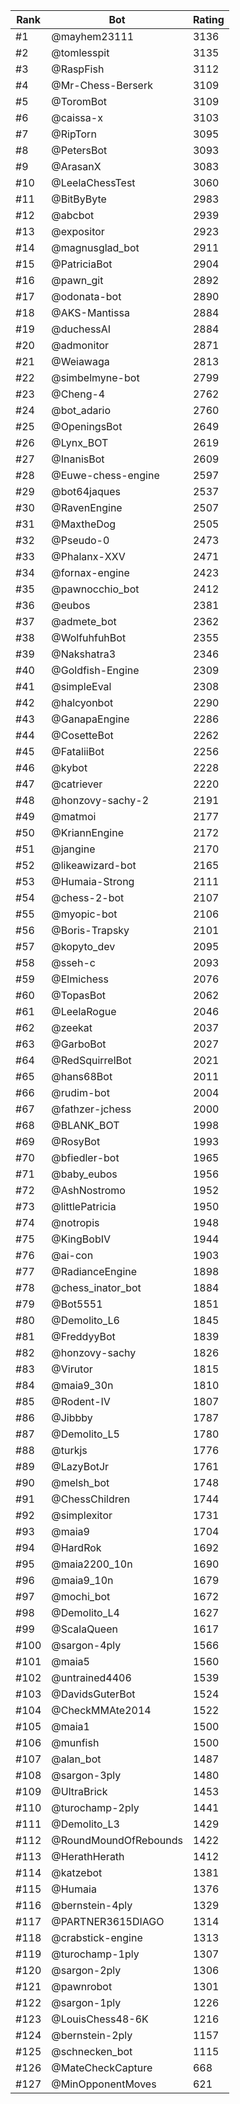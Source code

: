 Rank|Bot|Rating
---|---|---
#1|@mayhem23111|3136
#2|@tomlesspit|3135
#3|@RaspFish|3112
#4|@Mr-Chess-Berserk|3109
#5|@ToromBot|3109
#6|@caissa-x|3103
#7|@RipTorn|3095
#8|@PetersBot|3093
#9|@ArasanX|3083
#10|@LeelaChessTest|3060
#11|@BitByByte|2983
#12|@abcbot|2939
#13|@expositor|2923
#14|@magnusglad_bot|2911
#15|@PatriciaBot|2904
#16|@pawn_git|2892
#17|@odonata-bot|2890
#18|@AKS-Mantissa|2884
#19|@duchessAI|2884
#20|@admonitor|2871
#21|@Weiawaga|2813
#22|@simbelmyne-bot|2799
#23|@Cheng-4|2762
#24|@bot_adario|2760
#25|@OpeningsBot|2649
#26|@Lynx_BOT|2619
#27|@InanisBot|2609
#28|@Euwe-chess-engine|2597
#29|@bot64jaques|2537
#30|@RavenEngine|2507
#31|@MaxtheDog|2505
#32|@Pseudo-0|2473
#33|@Phalanx-XXV|2471
#34|@fornax-engine|2423
#35|@pawnocchio_bot|2412
#36|@eubos|2381
#37|@admete_bot|2362
#38|@WolfuhfuhBot|2355
#39|@Nakshatra3|2346
#40|@Goldfish-Engine|2309
#41|@simpleEval|2308
#42|@halcyonbot|2290
#43|@GanapaEngine|2286
#44|@CosetteBot|2262
#45|@FataliiBot|2256
#46|@kybot|2228
#47|@catriever|2220
#48|@honzovy-sachy-2|2191
#49|@matmoi|2177
#50|@KriannEngine|2172
#51|@jangine|2170
#52|@likeawizard-bot|2165
#53|@Humaia-Strong|2111
#54|@chess-2-bot|2107
#55|@myopic-bot|2106
#56|@Boris-Trapsky|2101
#57|@kopyto_dev|2095
#58|@sseh-c|2093
#59|@Elmichess|2076
#60|@TopasBot|2062
#61|@LeelaRogue|2046
#62|@zeekat|2037
#63|@GarboBot|2027
#64|@RedSquirrelBot|2021
#65|@hans68Bot|2011
#66|@rudim-bot|2004
#67|@fathzer-jchess|2000
#68|@BLANK_BOT|1998
#69|@RosyBot|1993
#70|@bfiedler-bot|1965
#71|@baby_eubos|1956
#72|@AshNostromo|1952
#73|@littlePatricia|1950
#74|@notropis|1948
#75|@KingBobIV|1944
#76|@ai-con|1903
#77|@RadianceEngine|1898
#78|@chess_inator_bot|1884
#79|@Bot5551|1851
#80|@Demolito_L6|1845
#81|@FreddyyBot|1839
#82|@honzovy-sachy|1826
#83|@Virutor|1815
#84|@maia9_30n|1810
#85|@Rodent-IV|1807
#86|@Jibbby|1787
#87|@Demolito_L5|1780
#88|@turkjs|1776
#89|@LazyBotJr|1761
#90|@melsh_bot|1748
#91|@ChessChildren|1744
#92|@simplexitor|1731
#93|@maia9|1704
#94|@HardRok|1692
#95|@maia2200_10n|1690
#96|@maia9_10n|1679
#97|@mochi_bot|1672
#98|@Demolito_L4|1627
#99|@ScalaQueen|1617
#100|@sargon-4ply|1566
#101|@maia5|1560
#102|@untrained4406|1539
#103|@DavidsGuterBot|1524
#104|@CheckMMAte2014|1522
#105|@maia1|1500
#106|@munfish|1500
#107|@alan_bot|1487
#108|@sargon-3ply|1480
#109|@UltraBrick|1453
#110|@turochamp-2ply|1441
#111|@Demolito_L3|1429
#112|@RoundMoundOfRebounds|1422
#113|@HerathHerath|1412
#114|@katzebot|1381
#115|@Humaia|1376
#116|@bernstein-4ply|1329
#117|@PARTNER3615DIAGO|1314
#118|@crabstick-engine|1313
#119|@turochamp-1ply|1307
#120|@sargon-2ply|1306
#121|@pawnrobot|1301
#122|@sargon-1ply|1226
#123|@LouisChess48-6K|1216
#124|@bernstein-2ply|1157
#125|@schnecken_bot|1115
#126|@MateCheckCapture|668
#127|@MinOpponentMoves|621
